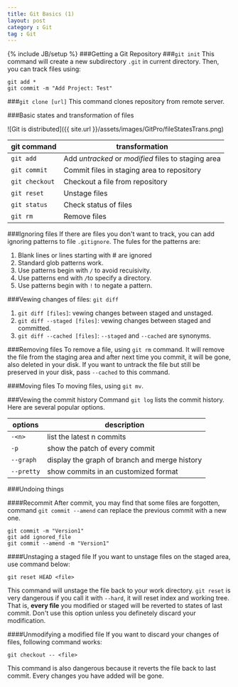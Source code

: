 ```yaml
---
title: Git Basics (1)
layout: post
category : Git
tag : Git
---
```


{% include JB/setup %}
###Getting a Git Repository
###`git init`
This command will create a new subdirectory `.git` in current directory. Then, you can track files using:

	git add *
	git commit -m "Add Project: Test"
	
###`git clone [url]`
This command clones repository from remote server.

###Basic states and transformation of files

![Git is distributed]({{ site.url }}/assets/images/GitPro/fileStatesTrans.png)

git command         | transformation   |
--------------------|------------------|
`git add`           |    Add *untracked* or *modified* files to staging area|
`git commit`       | Commit files in staging area to repository  |
`git checkout`  | Checkout a file from repository      |
`git reset`      | Unstage files|
`git status`| Check status of files|
`git rm`|Remove files|

###Ignoring files
If there are files you don't want to track, you can add ignoring patterns to file `.gitignore`. The fules for the patterns are:

1. Blank lines or lines starting with # are ignored
2. Standard glob patterns work.
3. Use patterns begin with `/` to avoid recuisivity.
4. Use patterns end with `/`to specify a directory.
5. Use patterns begin with `!` to negate a pattern.

###Vewing changes of files: `git diff`

1. `git diff [files]`: vewing changes between staged and unstaged.
2. `git diff --staged [files]`: vewing changes between staged and committed.
3. `git diff --cached [files]`: `--staged` and `--cached` are synonyms.

###Removing files
To remove a file, using `git rm` command. It will remove the file from the staging area and after next time you commit, it will be gone, also deleted in your disk. If you want to untrack the file but still be preserved in your disk, pass `--cached` to this command.

###Moving files
To moving files, using `git mv`.

###Vewing the commit history
Command `git log` lists the commit history. Here are several popular options.

options         | description   |
--------------------|------------------|
`-<n>`    | list the latest n commits|
`-p` | show the patch of every commit|
`--graph` | display the graph of branch and merge history|
`--pretty` | show commits in an customized format|

###Undoing things

####Recommit
After commit, you may find that some files are forgotten, command `git commit --amend` can replace the previous commit with a new one.

	git commit -m "Version1"
	git add ignored_file
	git commit --amend -m "Version1"
	

####Unstaging a staged file
If you want to unstage files on the staged area, use command below:

	git reset HEAD <file>
	
This command will unstage the file back to your work directory. `git reset` is very dangerous if you call it with `--hard`, it will reset index and working tree. That is, **every file** you modified or staged will be reverted to states of last commit. Don't use this option unless you definetely discard your modification.

####Unmodifying a modified file
If you want to discard your changes of files, following command works:

	git checkout -- <file>
	
This command is also dangerous because it reverts the file back to last commit. Every changes you have added will be gone.

